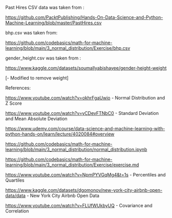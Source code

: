 Past Hires CSV data was taken from :


https://github.com/PacktPublishing/Hands-On-Data-Science-and-Python-Machine-Learning/blob/master/PastHires.csv


bhp.csv was taken from: 

https://github.com/codebasics/math-for-machine-learning/blob/main/3_normal_distribution/Exercise/bhp.csv

gender_height.csv was taken from : 

https://www.kaggle.com/datasets/soumallyabishayee/gender-height-weight

[- Modified to remove weight]



References:


https://www.youtube.com/watch?v=okhrFgaUwio  - Normal Distribution and Z Score

https://www.youtube.com/watch?v=yCDevFTNbC0 - Standard Deviation and Mean Absolute Deviation

https://www.udemy.com/course/data-science-and-machine-learning-with-python-hands-on/learn/lecture/4020084#overview 

https://github.com/codebasics/math-for-machine-learning/blob/main/3_normal_distribution/normal_distribution.ipynb

https://github.com/codebasics/math-for-machine-learning/blob/main/3_normal_distribution/Exercise/exercise.md

https://www.youtube.com/watch?v=NpmPYVGqMg4&t=1s - Percentiles and Quartiles

https://www.kaggle.com/datasets/dgomonov/new-york-city-airbnb-open-data/data  - New York City Airbnb Open Data

https://www.youtube.com/watch?v=FLUfWUkbyUQ - Covariance and Correlation  
